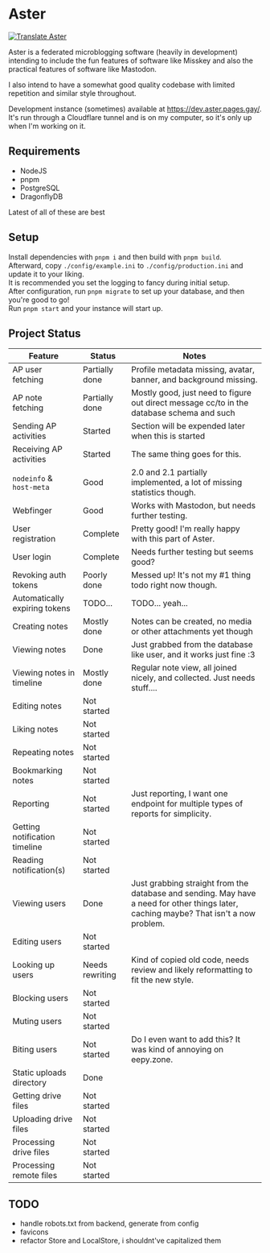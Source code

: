 # Aster

[![Translate Aster](https://weblate.git.gay/widget/aster/locales/svg-badge.svg?native=1)](https://weblate.git.gay/projects/aster/locales/)

Aster is a federated microblogging software (heavily in development) intending to include the fun features of software like Misskey and also the practical features of software like Mastodon.

I also intend to have a somewhat good quality codebase with limited repetition and similar style throughout.

Development instance (sometimes) available at https://dev.aster.pages.gay/. It's run through a Cloudflare tunnel and is on my computer, so it's only up when I'm working on it.

## Requirements

-   NodeJS
-   pnpm
-   PostgreSQL
-   DragonflyDB

Latest of all of these are best

## Setup

Install dependencies with `pnpm i` and then build with `pnpm build`.\
Afterward, copy `./config/example.ini` to `./config/production.ini` and update it to your liking.\
It is recommended you set the logging to fancy during initial setup.\
After configuration, run `pnpm migrate` to set up your database, and then you're good to go!\
Run `pnpm start` and your instance will start up.

## Project Status

| Feature                       | Status          | Notes                                                                                                                                  |
| ----------------------------- | --------------- | -------------------------------------------------------------------------------------------------------------------------------------- |
| AP user fetching              | Partially done  | Profile metadata missing, avatar, banner, and background missing.                                                                      |
| AP note fetching              | Partially done  | Mostly good, just need to figure out direct message cc/to in the database schema and such                                              |
| Sending AP activities         | Started         | Section will be expended later when this is started                                                                                    |
| Receiving AP activities       | Started         | The same thing goes for this.                                                                                                          |
| `nodeinfo` & `host-meta`      | Good            | 2.0 and 2.1 partially implemented, a lot of missing statistics though.                                                                 |
| Webfinger                     | Good            | Works with Mastodon, but needs further testing.                                                                                        |
| User registration             | Complete        | Pretty good! I'm really happy with this part of Aster.                                                                                 |
| User login                    | Complete        | Needs further testing but seems good?                                                                                                  |
| Revoking auth tokens          | Poorly done     | Messed up! It's not my #1 thing todo right now though.                                                                                 |
| Automatically expiring tokens | TODO...         | TODO... yeah...                                                                                                                        |
| Creating notes                | Mostly done     | Notes can be created, no media or other attachments yet though                                                                         |
| Viewing notes                 | Done            | Just grabbed from the database like user, and it works just fine :3                                                                    |
| Viewing notes in timeline     | Mostly done     | Regular note view, all joined nicely, and collected. Just needs stuff....                                                              |
| Editing notes                 | Not started     |                                                                                                                                        |
| Liking notes                  | Not started     |                                                                                                                                        |
| Repeating notes               | Not started     |                                                                                                                                        |
| Bookmarking notes             | Not started     |                                                                                                                                        |
| Reporting                     | Not started     | Just reporting, I want one endpoint for multiple types of reports for simplicity.                                                      |
| Getting notification timeline | Not started     |                                                                                                                                        |
| Reading notification(s)       | Not started     |                                                                                                                                        |
| Viewing users                 | Done            | Just grabbing straight from the database and sending. May have a need for other things later, caching maybe? That isn't a now problem. |
| Editing users                 | Not started     |                                                                                                                                        |
| Looking up users              | Needs rewriting | Kind of copied old code, needs review and likely reformatting to fit the new style.                                                    |
| Blocking users                | Not started     |                                                                                                                                        |
| Muting users                  | Not started     |                                                                                                                                        |
| Biting users                  | Not started     | Do I even want to add this? It was kind of annoying on eepy.zone.                                                                      |
| Static uploads directory      | Done            |                                                                                                                                        |
| Getting drive files           | Not started     |                                                                                                                                        |
| Uploading drive files         | Not started     |                                                                                                                                        |
| Processing drive files        | Not started     |                                                                                                                                        |
| Processing remote files       | Not started     |                                                                                                                                        |

## TODO

- handle robots.txt from backend, generate from config
- favicons
- refactor Store and LocalStore, i shouldnt've capitalized them